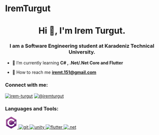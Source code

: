 # IremTurgut
<h1 align="center">Hi 👋, I'm Irem Turgut.</h1>
<h3 align="center">I am a Software Engineering student at Karadeniz Technical University.</h3>

- 🌱 I’m currently learning **C# , .Net/.Net Core and Flutter**

- 📄 How to reach me **iremt.151@gmail.com**

<h3 align="left">Connect with me:</h3>
<p align="left">
<a href="https://www.linkedin.com/in/irem-turgut-7635a31b9/" target="blank"><img align="center" src="https://raw.githubusercontent.com/rahuldkjain/github-profile-readme-generator/master/src/images/icons/Social/linked-in-alt.svg" alt="irem-turgut" height="30" width="40" /></a>
<a href="https://medium.com/@iremturgut" target="blank"><img align="center" src="https://raw.githubusercontent.com/rahuldkjain/github-profile-readme-generator/master/src/images/icons/Social/medium.svg" alt="@iremturgut" height="30" width="40" /></a>
</p>

<h3 align="left">Languages and Tools:</h3>
<p align="left">
  <a href="https://www.w3schools.com/cs/" target="_blank" rel="noreferrer">
    <img src="https://raw.githubusercontent.com/devicons/devicon/master/icons/csharp/csharp-original.svg" alt="csharp" width="40" height="40"/>
  </a>
  <a href="https://git-scm.com/" target="_blank" rel="noreferrer">
    <img src="https://www.vectorlogo.zone/logos/git-scm/git-scm-icon.svg" alt="git" width="40" height="40"/>
  </a>
  <a href="https://unity.com/" target="_blank" rel="noreferrer">
    <img src="https://www.vectorlogo.zone/logos/unity3d/unity3d-icon.svg" alt="unity" width="40" height="40"/>
  </a>
  <a href="https://flutter.dev/" target="_blank" rel="noreferrer">
    <img src="https://www.vectorlogo.zone/logos/flutterio/flutterio-icon.svg" alt="flutter" width="40" height="40"/>
  </a>
  <a href="https://dotnet.microsoft.com/" target="_blank" rel="noreferrer">
    <img src="https://upload.wikimedia.org/wikipedia/commons/e/e9/Xml-.NET-Logo.svg" alt=".net" width="40" height="40"/>
  </a>
</p>

